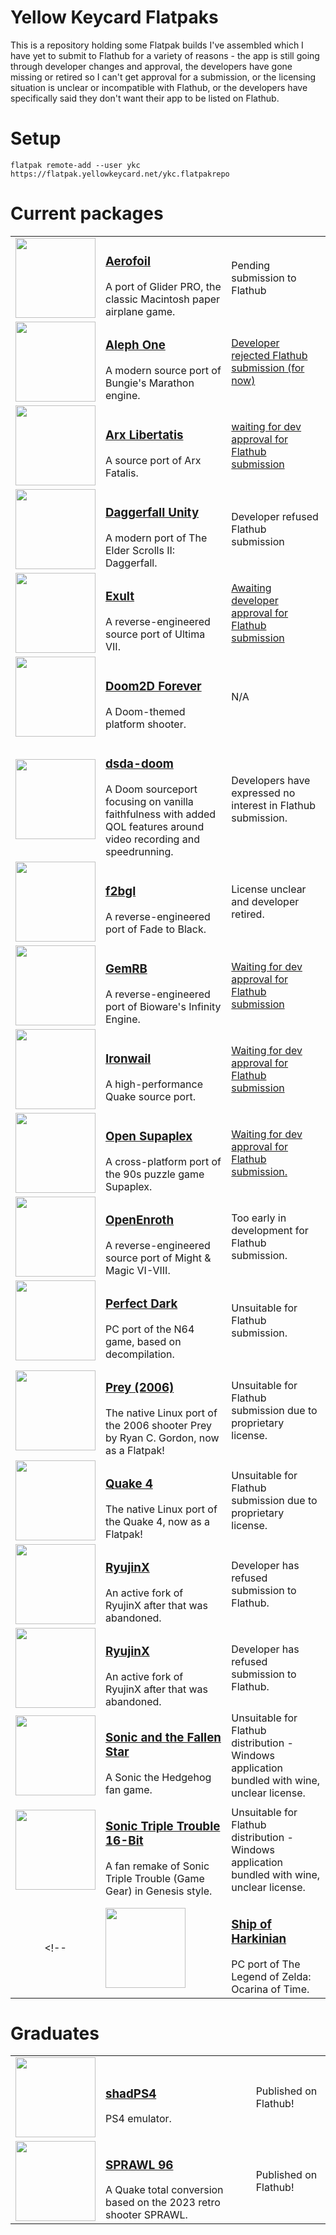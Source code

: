 # Yellow Keycard Flatpaks

This is a repository holding some Flatpak builds I've assembled which I have yet to submit to Flathub for a variety of reasons - the app is still going through developer changes and approval, the developers have gone missing or retired so I can't get approval for a submission, or the licensing situation is unclear or incompatible with Flathub, or the developers have specifically said they don't want their app to be listed on Flathub.

# Setup

`flatpak remote-add --user ykc https://flatpak.yellowkeycard.net/ykc.flatpakrepo`

# Current packages

| | | |
|:-:|:-|:-|
| [<img src="https://cdn.jsdelivr.net/gh/fpiesche/flatpak-builds/apps/io.github.elasota.aerofoil/io.github.elasota.aerofoil.png" style="height: auto; width: 128px" />](https://flatpak.yellowkeycard.net/apps/io.github.elasota.aerofoil.html) | <h3>[Aerofoil](https://flatpak.yellowkeycard.net/apps/io.github.elasota.aerofoil.html)</h3>A port of Glider PRO, the classic Macintosh paper airplane game. | Pending submission to Flathub |
| [<img src="https://cdn.jsdelivr.net/gh/fpiesche/flatpak-builds/apps/org.lhowon.alephone/org.lhowon.alephone.png" style="height: auto; width: 128px" />](https://flatpak.yellowkeycard.net/apps/org.lhowon.alephone.html) | <h3>[Aleph One](https://flatpak.yellowkeycard.net/apps/org.lhowon.alephone.html)</h3>A modern source port of Bungie's Marathon engine. | [Developer rejected Flathub submission (for now)](https://github.com/Aleph-One-Marathon/alephone/issues/344#issuecomment-2322325970) |
| [<img src="https://cdn.jsdelivr.net/gh/fpiesche/flatpak-builds/apps/org.arx_libertatis.arxlibertatis/org.arx_libertatis.arxlibertatis.png" style="height: auto; width: 128px" />](https://flatpak.yellowkeycard.net/apps/org.arx_libertatis.arxlibertatis.html) | <h3>[Arx Libertatis](https://flatpak.yellowkeycard.net/apps/org.arx_libertatis.arxlibertatis.html)</h3>A source port of Arx Fatalis. | [waiting for dev approval for Flathub submission](https://bugs.arx-libertatis.org/arx/issues/1747) |
| [<img src="https://cdn.jsdelivr.net/gh/fpiesche/flatpak-builds/apps/io.github.interkarma.daggerfall-unity/io.github.interkarma.daggerfall-unity.png" style="height: auto; width: 128px" />](https://flatpak.yellowkeycard.net/apps/io.github.interkarma.daggerfall-unity.html) | <h3>[Daggerfall Unity](https://flatpak.yellowkeycard.net/apps/io.github.interkarma.daggerfall-unity.html)</h3>A modern port of The Elder Scrolls II: Daggerfall. | Developer refused Flathub submission |
| [<img src="https://cdn.jsdelivr.net/gh/fpiesche/flatpak-builds/apps/info.exult.exult/info.exult.exult.svg" style="height: auto; width: 128px" />](https://flatpak.yellowkeycard.net/apps/info.exult.exult.html) | <h3>[Exult](https://flatpak.yellowkeycard.net/apps/info.exult.exult.html)</h3>A reverse-engineered source port of Ultima VII. | [Awaiting developer approval for Flathub submission](https://github.com/exult/exult/issues/352) |
| [<img src="https://cdn.jsdelivr.net/gh/fpiesche/flatpak-builds/apps/org.doom2d.doom2d/org.doom2d.doom2d.png" style="height: auto; width: 128px" />](https://flatpak.yellowkeycard.net/apps/org.doom2d.doom2d.html) | <h3>[Doom2D Forever](https://flatpak.yellowkeycard.net/apps/org.doom2d.doom2d.html)</h3>A Doom-themed platform shooter. | N/A |
| [<img src="https://cdn.jsdelivr.net/gh/fpiesche/flatpak-builds/apps/io.github.kraflab.dsda-doom/io.github.kraflab.dsda-doom.png" style="height: auto; width: 128px" />](https://flatpak.yellowkeycard.net/apps/io.github.kraflab.dsda-doom.html) | <h3>[dsda-doom](https://flatpak.yellowkeycard.net/apps/io.github.kraflab.dsda-doom.html)</h3>A Doom sourceport focusing on vanilla faithfulness with added QOL features around video recording and speedrunning. | Developers have expressed no interest in Flathub submission. |
| [<img src="https://cdn.jsdelivr.net/gh/fpiesche/flatpak-builds/apps/io.github.fpiesche.f2bgl/io.github.fpiesche.f2bgl.png" style="height: auto; width: 128px" />](https://flatpak.yellowkeycard.net/apps/io.github.fpiesche.f2bgl.html) | <h3>[f2bgl](https://flatpak.yellowkeycard.net/apps/io.github.fpiesche.f2bgl.html)</h3>A reverse-engineered port of Fade to Black. | License unclear and developer retired. |
| [<img src="https://cdn.jsdelivr.net/gh/fpiesche/flatpak-builds/apps/org.gemrb.gemrb/org.gemrb.gemrb.png" style="height: auto; width: 128px" />](https://flatpak.yellowkeycard.net/apps/org.gemrb.gemrb.html) | <h3>[GemRB](https://flatpak.yellowkeycard.net/apps/org.gemrb.gemrb.html)</h3>A reverse-engineered port of Bioware's Infinity Engine. | [Waiting for dev approval for Flathub submission](https://github.com/gemrb/gemrb/issues/2273) |
| [<img src="https://cdn.jsdelivr.net/gh/fpiesche/flatpak-builds/apps/io.github.andrei_drexler.ironwail/io.github.andrei_drexler.ironwail.png" style="height: auto; width: 128px" />](https://flatpak.yellowkeycard.net/apps/io.github.andrei_drexler.ironwail.html) | <h3>[Ironwail](https://flatpak.yellowkeycard.net/apps/io.github.andrei_drexler.ironwail.html)</h3>A high-performance Quake source port. | [Waiting for dev approval for Flathub submission](https://github.com/andrei-drexler/ironwail/issues/241#issuecomment-2261224166) |
| [<img src="https://cdn.jsdelivr.net/gh/fpiesche/flatpak-builds/apps/io.github.sergiou87.open-supaplex/io.github.sergiou87.open-supaplex.png" style="height: auto; width: 128px" />](https://flatpak.yellowkeycard.net/apps/io.github.sergiou87.open-supaplex.html) | <h3>[Open Supaplex](https://flatpak.yellowkeycard.net/apps/io.github.sergiou87.open-supaplex.html)</h3>A cross-platform port of the 90s puzzle game Supaplex. | [Waiting for dev approval for Flathub submission.](https://github.com/sergiou87/open-supaplex/issues/62) |
| [<img src="https://cdn.jsdelivr.net/gh/fpiesche/flatpak-builds/apps/io.github.openenroth.openenroth/io.github.openenroth.openenroth.png" style="height: auto; width: 128px" />](https://flatpak.yellowkeycard.net/apps/io.github.openenroth.openenroth.html) | <h3>[OpenEnroth](https://flatpak.yellowkeycard.net/apps/io.github.openenroth.openenroth.html)</h3>A reverse-engineered source port of Might & Magic VI-VIII. | Too early in development for Flathub submission. |
| [<img src="https://cdn.jsdelivr.net/gh/fpiesche/flatpak-builds/apps/io.github.fgsfdsfgs.perfect_dark/io.github.fgsfdsfgs.perfect_dark.png" style="height: auto; width: 128px" />](https://flatpak.yellowkeycard.net/apps/io.github.fgsfdsfgs.perfect_dark.html) | <h3>[Perfect Dark](https://flatpak.yellowkeycard.net/apps/io.github.fgsfdsfgs.perfect_dark.html)</h3>PC port of the N64 game, based on decompilation. | Unsuitable for Flathub submission. |
| [<img src="https://cdn.jsdelivr.net/gh/fpiesche/flatpak-builds/apps/org.icculus.prey/org.icculus.prey.svg" style="height: auto; width: 128px" />](https://flatpak.yellowkeycard.net/apps/org.icculus.prey.html) | <h3>[Prey (2006)](https://flatpak.yellowkeycard.net/apps/org.icculus.prey.html)</h3>The native Linux port of the 2006 shooter Prey by Ryan C. Gordon, now as a Flatpak! | Unsuitable for Flathub submission due to proprietary license. |
| [<img src="https://cdn.jsdelivr.net/gh/fpiesche/flatpak-builds/apps/com.idsoftware.quake4/com.idsoftware.quake4.png" style="height: auto; width: 128px" />](https://flatpak.yellowkeycard.net/apps/com.idsoftware.quake4.html) | <h3>[Quake 4](https://flatpak.yellowkeycard.net/apps/com.idsoftware.quake4.html)</h3>The native Linux port of the Quake 4, now as a Flatpak! | Unsuitable for Flathub submission due to proprietary license. |
| [<img src="https://cdn.jsdelivr.net/gh/fpiesche/flatpak-builds/apps/io.github.ryubing.ryujinx/io.github.ryubing.ryujinx.png" style="height: auto; width: 128px" />](https://flatpak.yellowkeycard.net/apps/io.github.ryubing.ryujinx.html) | <h3>[RyujinX](https://flatpak.yellowkeycard.net/apps/io.github.ryubing.ryujinx.html)</h3>An active fork of RyujinX after that was abandoned. | Developer has refused submission to Flathub. |
| [<img src="https://cdn.jsdelivr.net/gh/fpiesche/flatpak-builds/apps/io.github.ryubing.ryujinx/io.github.ryubing.ryujinx.png" style="height: auto; width: 128px" />](https://flatpak.yellowkeycard.net/apps/io.github.ryubing.ryujinx.html) | <h3>[RyujinX](https://flatpak.yellowkeycard.net/apps/io.github.ryubing.ryujinx.html)</h3>An active fork of RyujinX after that was abandoned. | Developer has refused submission to Flathub. |
| [<img src="https://cdn.jsdelivr.net/gh/fpiesche/flatpak-builds/apps/io.github.stardropsmh.sonic-and-the-fallen-star/io.github.stardropsmh.sonic-and-the-fallen-star.png" style="height: auto; width: 128px" />](https://flatpak.yellowkeycard.net/apps/io.github.stardropsmh.sonic-and-the-fallen-star.html) | <h3>[Sonic and the Fallen Star](https://flatpak.yellowkeycard.net/apps/io.github.stardropsmh.sonic-and-the-fallen-star.html)</h3>A Sonic the Hedgehog fan game. | Unsuitable for Flathub distribution - Windows application bundled with wine, unclear license. |
| [<img src="https://cdn.jsdelivr.net/gh/fpiesche/flatpak-builds/apps/com.wixsite.stt16bit/com.wixsite.stt16bit.png" style="height: auto; width: 128px" />](https://flatpak.yellowkeycard.net/apps/com.wixsite.stt16bit.html) | <h3>[Sonic Triple Trouble 16-Bit](https://flatpak.yellowkeycard.net/apps/com.wixsite.stt16bit.html)</h3>A fan remake of Sonic Triple Trouble (Game Gear) in Genesis style. | Unsuitable for Flathub distribution - Windows application bundled with wine, unclear license. |
<!-- | [<img src="https://cdn.jsdelivr.net/gh/fpiesche/flatpak-builds/apps/com.shipofharkinian.shipwright/com.shipofharkinian.shipwright.png" style="height: auto; width: 128px" />](https://flatpak.yellowkeycard.net/apps/com.shipofharkinian.shipwright.html) | <h3>[Ship of Harkinian](https://flatpak.yellowkeycard.net/apps/com.shipofharkinian.shipwright.html)</h3>PC port of The Legend of Zelda: Ocarina of Time. | Not yet submitted. | -->

# Graduates

| | | |
|:-:|:-|:-|
| [<img src="https://cdn.jsdelivr.net/gh/shadps4-emu/shadPS4@main/src/images/net.shadps4.shadPS4.svg" style="height: auto; width: 128px" />](https://flathub.org/apps/net.shadps4.shadPS4) | <h3>[shadPS4](https://flathub.org/apps/net.shadps4.shadPS4)</h3>PS4 emulator. | Published on Flathub! |
| [<img src="https://cdn.jsdelivr.net/gh/VoidForce/QSprawl/Linux/gg.sprawl.sprawl96.svg" style="height: auto; width: 128px" />](https://flathub.org/apps/io.github.voidforce.qsprawl) | <h3>[SPRAWL 96](https://flathub.org/apps/io.github.voidforce.qsprawl)</h3>A Quake total conversion based on the 2023 retro shooter SPRAWL. | Published on Flathub! |
